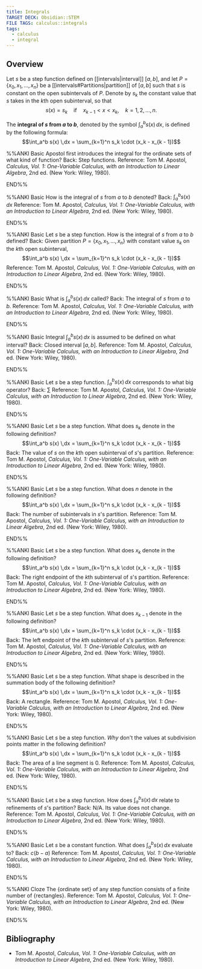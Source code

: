 ```yaml
---
title: Integrals
TARGET DECK: Obsidian::STEM
FILE TAGS: calculus::integrals
tags:
  - calculus
  - integral
---
```


## Overview

Let $s$ be a step function defined on [[intervals|interval]] $[a, b]$, and let $P = \{x_0, x_1, \ldots, x_n\}$ be a [[intervals#Partitions|partition]] of $[a, b]$ such that $s$ is constant on the open subintervals of $P$. Denote by $s_k$ the constant value that $s$ takes in the $k$th open subinterval, so that $$s(x) = s_k \quad\text{if}\quad x_{k-1} < x < x_k, \quad k = 1, 2, \ldots, n.$$

The **integral of $s$ from $a$ to $b$**, denoted by the symbol $\int_a^b s(x)\,dx$, is defined by the following formula: $$\int_a^b s(x) \,dx = \sum_{k=1}^n s_k \cdot (x_k - x_{k - 1})$$

%%ANKI
Basic
Apostol first introduces the integral for the ordinate sets of what kind of function?
Back: Step functions.
Reference: Tom M. Apostol, _Calculus, Vol. 1: One-Variable Calculus, with an Introduction to Linear Algebra_, 2nd ed. (New York: Wiley, 1980).
<!--ID: 1733520215060-->
END%%

%%ANKI
Basic
How is the integral of $s$ from $a$ to $b$ denoted?
Back: $\int_a^b s(x) \,dx$
Reference: Tom M. Apostol, _Calculus, Vol. 1: One-Variable Calculus, with an Introduction to Linear Algebra_, 2nd ed. (New York: Wiley, 1980).
<!--ID: 1733520215063-->
END%%

%%ANKI
Basic
Let $s$ be a step function. How is the integral of $s$ from $a$ to $b$ defined?
Back: Given partition $P = \{x_0, x_1, \ldots, x_n\}$ with constant value $s_k$ on the $k$th open subinterval, $$\int_a^b s(x) \,dx = \sum_{k=1}^n s_k \cdot (x_k - x_{k - 1})$$
Reference: Tom M. Apostol, _Calculus, Vol. 1: One-Variable Calculus, with an Introduction to Linear Algebra_, 2nd ed. (New York: Wiley, 1980).
<!--ID: 1733520215067-->
END%%

%%ANKI
Basic
What is $\int_a^b s(x) \,dx$ called?
Back: The integral of $s$ from $a$ to $b$.
Reference: Tom M. Apostol, _Calculus, Vol. 1: One-Variable Calculus, with an Introduction to Linear Algebra_, 2nd ed. (New York: Wiley, 1980).
<!--ID: 1733520215070-->
END%%

%%ANKI
Basic
Integral $\int_a^b s(x) \,dx$ is assumed to be defined on what interval?
Back: Closed interval $[a, b]$.
Reference: Tom M. Apostol, _Calculus, Vol. 1: One-Variable Calculus, with an Introduction to Linear Algebra_, 2nd ed. (New York: Wiley, 1980).
<!--ID: 1733520215074-->
END%%

%%ANKI
Basic
Let $s$ be a step function. $\int_a^b s(x) \,dx$ corresponds to what big operator?
Back: $\sum$
Reference: Tom M. Apostol, _Calculus, Vol. 1: One-Variable Calculus, with an Introduction to Linear Algebra_, 2nd ed. (New York: Wiley, 1980).
<!--ID: 1733520215079-->
END%%

%%ANKI
Basic
Let $s$ be a step function. What does $s_k$ denote in the following definition? $$\int_a^b s(x) \,dx = \sum_{k=1}^n s_k \cdot (x_k - x_{k - 1})$$
Back: The value of $s$ on the $k$th open subinterval of $s$'s partition.
Reference: Tom M. Apostol, _Calculus, Vol. 1: One-Variable Calculus, with an Introduction to Linear Algebra_, 2nd ed. (New York: Wiley, 1980).
<!--ID: 1733520215084-->
END%%

%%ANKI
Basic
Let $s$ be a step function. What does $n$ denote in the following definition? $$\int_a^b s(x) \,dx = \sum_{k=1}^n s_k \cdot (x_k - x_{k - 1})$$
Back: The number of subintervals in $s$'s partition.
Reference: Tom M. Apostol, _Calculus, Vol. 1: One-Variable Calculus, with an Introduction to Linear Algebra_, 2nd ed. (New York: Wiley, 1980).
<!--ID: 1733520215090-->
END%%

%%ANKI
Basic
Let $s$ be a step function. What does $x_k$ denote in the following definition? $$\int_a^b s(x) \,dx = \sum_{k=1}^n s_k \cdot (x_k - x_{k - 1})$$
Back: The right endpoint of the $k$th subinterval of $s$'s partition.
Reference: Tom M. Apostol, _Calculus, Vol. 1: One-Variable Calculus, with an Introduction to Linear Algebra_, 2nd ed. (New York: Wiley, 1980).
<!--ID: 1733520215096-->
END%%

%%ANKI
Basic
Let $s$ be a step function. What does $x_{k-1}$ denote in the following definition? $$\int_a^b s(x) \,dx = \sum_{k=1}^n s_k \cdot (x_k - x_{k - 1})$$
Back: The left endpoint of the $k$th subinterval of $s$'s partition.
Reference: Tom M. Apostol, _Calculus, Vol. 1: One-Variable Calculus, with an Introduction to Linear Algebra_, 2nd ed. (New York: Wiley, 1980).
<!--ID: 1733520215100-->
END%%

%%ANKI
Basic
Let $s$ be a step function. What shape is described in the summation body of the following definition? $$\int_a^b s(x) \,dx = \sum_{k=1}^n s_k \cdot (x_k - x_{k - 1})$$
Back: A rectangle.
Reference: Tom M. Apostol, _Calculus, Vol. 1: One-Variable Calculus, with an Introduction to Linear Algebra_, 2nd ed. (New York: Wiley, 1980).
<!--ID: 1733520215105-->
END%%

%%ANKI
Basic
Let $s$ be a step function. *Why* don't the values at subdivision points matter in the following definition? $$\int_a^b s(x) \,dx = \sum_{k=1}^n s_k \cdot (x_k - x_{k - 1})$$
Back: The area of a line segment is $0$.
Reference: Tom M. Apostol, _Calculus, Vol. 1: One-Variable Calculus, with an Introduction to Linear Algebra_, 2nd ed. (New York: Wiley, 1980).
<!--ID: 1733520215110-->
END%%

%%ANKI
Basic
Let $s$ be a step function. How does $\int_a^b s(x) \,dx$ relate to refinements of $s$'s partition?
Back: N/A. Its value does not change.
Reference: Tom M. Apostol, _Calculus, Vol. 1: One-Variable Calculus, with an Introduction to Linear Algebra_, 2nd ed. (New York: Wiley, 1980).
<!--ID: 1733520215118-->
END%%

%%ANKI
Basic
Let $s$ be a constant function. What does $\int_a^b s(x) \,dx$ evaluate to?
Back: $c(b - a)$
Reference: Tom M. Apostol, _Calculus, Vol. 1: One-Variable Calculus, with an Introduction to Linear Algebra_, 2nd ed. (New York: Wiley, 1980).
<!--ID: 1733520215126-->
END%%

%%ANKI
Cloze
The {ordinate set} of any step function consists of a finite number of {rectangles}.
Reference: Tom M. Apostol, _Calculus, Vol. 1: One-Variable Calculus, with an Introduction to Linear Algebra_, 2nd ed. (New York: Wiley, 1980).
<!--ID: 1733520215132-->
END%%

## Bibliography

* Tom M. Apostol, _Calculus, Vol. 1: One-Variable Calculus, with an Introduction to Linear Algebra_, 2nd ed. (New York: Wiley, 1980).